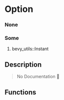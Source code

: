 # Option<Instant>

### None

### Some

1. bevy\_utils::Instant

## Description

> No Documentation 🚧

## Functions

